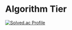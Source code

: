 # Algorithm Tier

[![Solved.ac Profile](http://mazassumnida.wtf/api/v2/generate_badge?boj=mopil1102)](https://solved.ac/mopil1102/)
